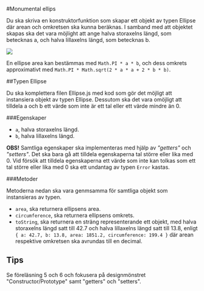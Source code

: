 #Monumental ellips

Du ska skriva en konstruktorfunktion som skapar ett objekt av typen Ellipse där arean och omkretsen ska kunna beräknas. I samband med att objektet skapas ska det vara möjlight att ange halva storaxelns längd, som betecknas a, och halva lillaxelns längd, som betecknas b.  

![](https://upload.wikimedia.org/wikipedia/commons/2/24/Elipse.svg)

En ellipse area kan bestämmas med `Math.PI * a * b`, och dess omkrets approximativt med `Math.PI * Math.sqrt(2 * a * a + 2 * b * b)`.

##Typen Ellipse

Du ska komplettera filen Ellipse.js med kod som gör det möjligt att instansiera objekt av typen Ellipse. Dessutom ska det vara omöjligt att tilldela a och b ett värde som inte är ett tal eller ett värde mindre än 0.

###Egenskaper

- `a`, halva storaxelns längd.
- `b`, halva lillaxelns längd.

__OBS!__ Samtliga egenskaper ska implementeras med hjälp av _"getters"_ och _"setters"_. Det ska bara gå att tilldela egenskaperna tal större eller lika med 0. Vid försök att tilldela egenskaperna ett värde som inte kan tolkas som ett tal större eller lika med 0 ska ett undantag av typen `Error` kastas. 

###Metoder

Metoderna nedan ska vara genmsamma för samtliga objekt som instansieras av typen.

- `area`, ska returnera ellipsens area.
- `circumference`, ska returnera ellipsens omkrets.
- `toString`, ska returnera en sträng representerande ett objekt, med halva storaxelns längd satt till 42.7 och halva lillaxelns längd satt till 13.8, enligt `{ a: 42.7, b: 13.8, area: 1851.2, circumference: 199.4 }` där arean respektive omkretsen ska avrundas till en decimal.

## Tips

Se föreläsning 5 och 6 och fokusera på designmönstret "Constructor/Prototype" samt "getters" och "setters".
